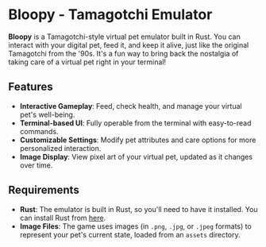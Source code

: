 # Bloopy - Tamagotchi Emulator

**Bloopy** is a Tamagotchi-style virtual pet emulator built in Rust. You can interact with your digital pet, feed it, and keep it alive, just like the original Tamagotchi from the '90s. It's a fun way to bring back the nostalgia of taking care of a virtual pet right in your terminal!

## Features

- **Interactive Gameplay**: Feed, check health, and manage your virtual pet's well-being.
- **Terminal-based UI**: Fully operable from the terminal with easy-to-read commands.
- **Customizable Settings**: Modify pet attributes and care options for more personalized interaction.
- **Image Display**: View pixel art of your virtual pet, updated as it changes over time.

## Requirements

- **Rust**: The emulator is built in Rust, so you'll need to have it installed. You can install Rust from [here](https://www.rust-lang.org/).
- **Image Files**: The game uses images (in `.png`, `.jpg`, or `.jpeg` formats) to represent your pet's current state, loaded from an `assets` directory.
